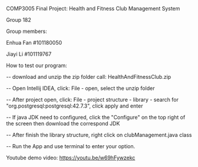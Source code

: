 COMP3005 Final Project: Health and Fitness Club Management System

Group 182

Group members:

  Enhua Fan   #101180050
  
  Jiayi Li    #101119767

How to test our program:

  -- download and unzip the zip folder call: HealthAndFitnessClub.zip
  
  -- Open Intellij IDEA, click: File - open, select the unzip folder
  
  -- After project open, click: File - project structure - library - search for "org.postgresql:postgresql:42.7.3", click apply and enter
  
  -- If java JDK need to configured, click the "Configure" on the top right of the screen then download the correspond JDK
  
  -- After finish the library structure, right click on clubManagement.java class
  
  -- Run the App and use terminal to enter your option.

Youtube demo video: https://youtu.be/w69hFywzekc


